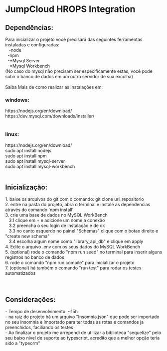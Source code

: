 # JumpCloud HROPS Integration

<h2>Dependências:</h2>
Para inicializar o projeto você precisará das seguintes ferramentas instaladas e configuradas:<br>
&nbsp&nbsp -node<br>
&nbsp&nbsp-npm<br>
&nbsp&nbsp-*Mysql Server<br>
&nbsp&nbsp-*Mysql Workbench<br>
    (No caso do mysql não precisam ser especificamente estas, você pode subir o banco de dados em um outro servidor de sua excolha)
<br><br>
Saiba Mais de como realizar as instalações em:<br>
    <h3>windows:</h3>
        https://nodejs.org/en/download/<br>
        https://dev.mysql.com/downloads/installer/<br>
<br>
    <h3>linux:</h3>
        https://nodejs.org/en/download/<br>
        sudo apt install nodejs<br>
        sudo apt install npm<br>
        sudo apt install mysql-server<br>
        sudo apt install mysql-workbench
<br><br>
<h2>Inicialização:</h2>
1. baixe os arquivos do git com o comando: git clone url_repositorio<br>
2. entre na pasta do projeto, abra o terminal e instale as dependencias através do comando 'npm install'<br>
3. crie uma base de dados no MySQL WorkBench<br>
&nbsp&nbsp 3.1 clique em + e adicione um nome a conexão<br>
&nbsp&nbsp 3.2 preencha o seu login de instalação e de ok<br>
&nbsp&nbsp 3.3 no canto esquerdo no painel "Schemas" clique com o botao direito e "create new schema"<br>
&nbsp&nbsp 3.4 escolha algum nome como "library_api_db" e clique em apply<br>
4. Edite o arquivo .env com os seus dados do MySQL WorkBench<br>
5. (optional) rode o comando "npm run seed" no terminal para inserir alguns registros no banco de dados<br>
6. rode o comando "npm run compile" para inicializar o projeto<br>
7. (optional) há também o comando "run test" para rodar os testes automatizados<br>
<br><br>


<h2>Considerações:</h2>
- Tempo de desenvolvimento: ~15h<br>
- na raiz do projeto há um arquivo "Insomnia.json" que pode ser importado no seu insomnia e importado para ter todas as rotas e comandos ja preenchidos, faciliando os testes<br>
- Ao finalizar o projeto me arrependi de utilizar a biblioteca "sequelize" pelo seu baixo nivel de suporte ao typescript, acredito que a melhor opção teria sido a "typeorm"<br>
